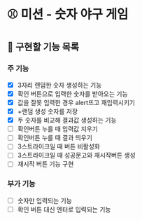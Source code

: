# ⚾ 미션 - 숫자 야구 게임

## 🎯 구현할 기능 목록

### 주 기능

- [x] 3자리 랜덤한 숫자 생성하는 기능
- [x] 확인 버튼으로 입력한 숫자를 받아오는 기능
- [x] 값을 잘못 입력한 경우 alert뜨고 재입력시키기
- [x] +랜덤 생성 숫자를 저장
- [x] 두 숫자를 비교해 결과값 생성하는 기능
- [ ] 확인버튼 누를 때 입력값 지우기
- [ ] 확인버튼 누를 때 결과 띄우기
- [ ] 3스트라이크일 때 버튼 비활성화
- [ ] 3스트라이크일 때 성공문고와 재시작버튼 생성
- [ ] 재시작 버튼 기능 구현

### 부가 기능

- [ ] 숫자만 입력되는 기능
- [ ] 확인 버튼 대신 엔터로 입력되는 기능
